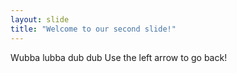 ```yaml
---
layout: slide
title: "Welcome to our second slide!"
---
```

Wubba lubba dub dub
Use the left arrow to go back!
